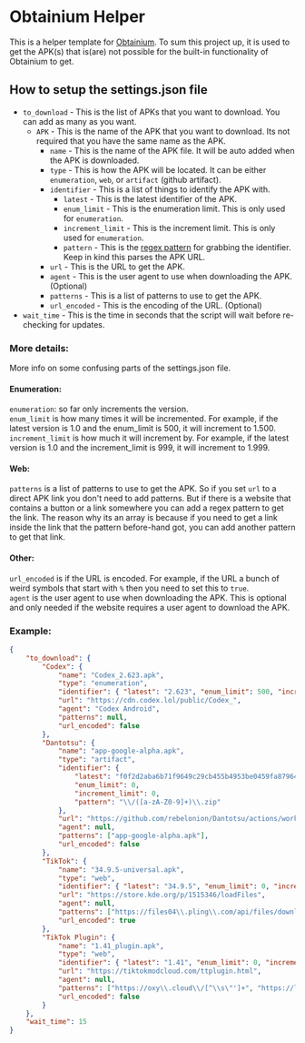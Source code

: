 # Obtainium Helper

This is a helper template for [Obtainium](https://github.com/ImranR98/Obtainium). To sum this project up, it is used to get the APK(s) that is(are) not possible for the built-in functionality of Obtainium to get.

## How to setup the settings.json file

-   `to_download` - This is the list of APKs that you want to download. You can add as many as you want.
    -   `APK` - This is the name of the APK that you want to download. Its not required that you have the same name as the APK.
        -   `name` - This is the name of the APK file. It will be auto added when the APK is downloaded.
        -   `type` - This is how the APK will be located. It can be either `enumeration`, `web`, or `artifact` (github artifact).
        -   `identifier` - This is a list of things to identify the APK with.
            -   `latest` - This is the latest identifier of the APK.
            -   `enum_limit` - This is the enumeration limit. This is only used for `enumeration`.
            -   `increment_limit` - This is the increment limit. This is only used for `enumeration`.
            -   `pattern` - This is the [regex pattern](https://en.wikipedia.org/wiki/Regular_expression) for grabbing the identifier. Keep in kind this parses the APK URL.
        -   `url` - This is the URL to get the APK.
        -   `agent` - This is the user agent to use when downloading the APK. (Optional)
        -   `patterns` - This is a list of patterns to use to get the APK.
        -   `url_encoded` - This is the encoding of the URL. (Optional)
-   `wait_time` - This is the time in seconds that the script will wait before re-checking for updates.

### More details:
More info on some confusing parts of the settings.json file.

#### Enumeration:
`enumeration`: so far only increments the version.\
`enum_limit` is how many times it will be incremented. For example, if the latest version is 1.0 and the enum_limit is 500, it will increment to 1.500.\
`increment_limit` is how much it will increment by. For example, if the latest version is 1.0 and the increment_limit is 999, it will increment to 1.999.

#### Web:
`patterns` is a list of patterns to use to get the APK. So if you set `url` to a direct APK link you don't need to add patterns. But if there is a website that contains a button or a link somewhere you can add a regex pattern to get the link. The reason why its an array is because if you need to get a link inside the link that the pattern before-hand got, you can add another pattern to get that link.

#### Other:
`url_encoded` is if the URL is encoded. For example, if the URL a bunch of weird symbols that start with `%` then you need to set this to `true`.\
`agent` is the user agent to use when downloading the APK. This is optional and only needed if the website requires a user agent to download the APK.

### Example:

```json
{
	"to_download": {
		"Codex": {
			"name": "Codex_2.623.apk",
			"type": "enumeration",
			"identifier": { "latest": "2.623", "enum_limit": 500, "increment_limit": 999, "pattern": "\\d+(?:\\.\\d+)+" },
			"url": "https://cdn.codex.lol/public/Codex_",
			"agent": "Codex Android",
			"patterns": null,
			"url_encoded": false
		},
		"Dantotsu": {
			"name": "app-google-alpha.apk",
			"type": "artifact",
			"identifier": {
				"latest": "f0f2d2aba6b71f9649c29cb455b4953be0459fa879643ab4f988b56bc290c564",
				"enum_limit": 0,
				"increment_limit": 0,
				"pattern": "\\/([a-zA-Z0-9]+)\\.zip"
			},
			"url": "https://github.com/rebelonion/Dantotsu/actions/workflows/beta.yml?query=branch%3Adev",
			"agent": null,
			"patterns": ["app-google-alpha.apk"],
			"url_encoded": false
		},
		"TikTok": {
			"name": "34.9.5-universal.apk",
			"type": "web",
			"identifier": { "latest": "34.9.5", "enum_limit": 0, "increment_limit": 0, "pattern": "\\/(\\d+(?:\\.\\d+)+)" },
			"url": "https://store.kde.org/p/1515346/loadFiles",
			"agent": null,
			"patterns": ["https://files04\\.pling\\.com/api/files/download/j/[^/]+/\\d+(?:\\.\\d+)+-universal\\.apk"],
			"url_encoded": true
		},
		"TikTok Plugin": {
			"name": "1.41_plugin.apk",
			"type": "web",
			"identifier": { "latest": "1.41", "enum_limit": 0, "increment_limit": 0, "pattern": "\\d+(?:\\.\\d+)+" },
			"url": "https://tiktokmodcloud.com/ttplugin.html",
			"agent": null,
			"patterns": ["https://oxy\\.cloud\\/[^\\s\"']+", "https://loader\\.oxy\\.st\\/get\\/[^\\s\"']+"],
			"url_encoded": false
		}
	},
	"wait_time": 15
}
```

